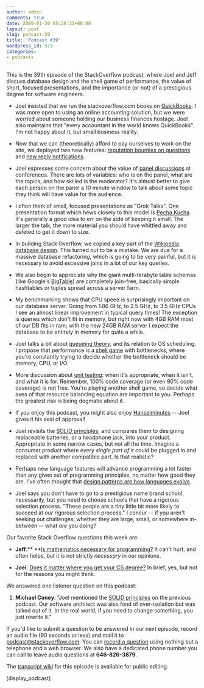 ```yaml
---
author: admin
comments: true
date: 2009-01-30 05:28:31+00:00
layout: post
slug: podcast-39
title: 'Podcast #39'
wordpress_id: 573
categories:
- podcasts
---
```


This is the 39th episode of the StackOverflow podcast, where Joel and Jeff discuss database design and the shell game of performance, the value of short, focused presentations, and the importance (or not) of a prestigious degree for software engineers.






  * Joel insisted that we run the stackoverflow.com books on [QuickBooks](http://quickbooks.intuit.com/). I was more open to using an online accounting solution, but we were worried about someone holding our business finances hostage. Joel also maintains that "every accountant in the world knows QuickBooks". I'm not happy about it, but small business reality.  



  * Now that we can (theoretically) afford to pay ourselves to work on the site, we deployed two new features: [reputation bounties on questions](http://blog.stackoverflow.com/2009/01/reputation-bounty-for-unanswered-questions/) and [new reply notifications](http://blog.stackoverflow.com/2009/01/new-replies-notification/).   



  * Joel expresses some concern about the value of [panel discussions](http://video.dld-conference.com/watch/Q1G0GQR) at conferences. There are lots of variables: who is on the panel, what are the topics, and how skilled is the moderator? It's almost better to give each person on the panel a 10 minute window to talk about some topic they think will have value for the audience.


  * I often think of small, focused presentations as "Grok Talks". One presentation format which hews closely to this model is [Pecha Kucha](http://www.wired.com/techbiz/media/magazine/15-09/st_pechakucha). It's generally a good idea to err on the side of keeping it small. The larger the talk, the more material you should have whittled away and deleted to get it down to size.


  * In building Stack Overflow, we copied a key part of the [Wikipedia database design](http://upload.wikimedia.org/wikipedia/commons/4/41/Mediawiki-database-schema.png?). This turned out to be a mistake. We are due for a massive database refactoring, which is going to be very painful, but it is necessary to avoid excessive joins in a lot of our key queries.


  * We also begin to appreciate why the giant multi-terabyte table schemas (like Google's [BigTable](http://labs.google.com/papers/bigtable.html)) are completely join-free, basically simple hashtables or tuples spread across a server farm.  



  * My benchmarking shows that CPU speed is surprisingly important on our database server. Going from 1.86 GHz, to 2.5 GHz, to 3.5 GHz CPUs I see an almost linear improvement in typical query times! The exception is queries which don't fit in memory, but right now with 4GB RAM most of our DB fits in ram; with the new 24GB RAM server I expect the database to be entirely in memory for quite a while.


  * Joel talks a bit about [queueing theory](http://en.wikipedia.org/wiki/Queueing_theory), and its relation to OS scheduling. I propose that performance is a [shell game](http://en.wikipedia.org/wiki/Shell_game) with bottlenecks, where you're constantly trying to decide whether the bottleneck should be memory, CPU, or I/O.


  * More discussion about [unit testing](http://en.wikipedia.org/wiki/Unit_testing): when it's appropriate, when it isn't, and what it is for. Remember, 100% code coverage (or even 90% code coverage) is not free. You're playing another shell game, so decide what axes of that resource balancing equation are important to you. Perhaps the greatest risk is being dogmatic about it.  



  * If you enjoy this podcast, you might also enjoy [Hanselminutes](http://www.hanselminutes.com/) -- Joel gives it his seal of approval!


  * Joel revisits the [SOLID principles](http://butunclebob.com/ArticleS.UncleBob.PrinciplesOfOod), and compares them to designing replaceable batteries, or a headphone jack, into your product. Appropriate in some narrow cases, but not all the time. Imagine a consumer product where _every single part of it_ could be plugged in and replaced with another compatible part. Is that realistic?


  * Perhaps new language features will advance programming a lot faster than any given set of programming principles, no matter how good they are. I've often thought that [design patterns are how languages evolve](http://www.codinghorror.com/blog/archives/000308.html).


  * Joel says you don't have to go to a prestigious name brand school, necessarily, but you need to choose schools that have a rigorous selection process. "These people are a tiny little bit more likely to succeed at _our_ rigorous selection process." I concur -- if you aren't seeking out challenges, whether they are large, small, or somewhere in-between -- what _are_ you doing?




Our favorite Stack Overflow questions this week are:






  * **Jeff**:** **[Is mathematics necessary for programming?](http://stackoverflow.com/questions/157354/is-mathematics-necessary-for-programming) It can't hurt, and often helps, but it is not strictly _necessary_ in our opinions.  



  * **Joel**: [Does it matter where you get your CS degree?](http://stackoverflow.com/questions/191302/does-it-matter-where-you-get-your-cs-degree) In brief, yes, but not for the reasons you might think.   





We answered one listener question on this podcast:






  1. **Michael Coney**: "Joel mentioned the [SOLID principles](http://butunclebob.com/ArticleS.UncleBob.PrinciplesOfOod) on the previous podcast. Our software architect was also fond of over-isolation but was talked out of it. In the real world, if you need to change something, you just rewrite it."





If you'd like to submit a question to be answered in our next episode, record an audio file (90 seconds or less) and mail it to [podcast@stackoverflow.com](mailto:podcast@stackoverflow.com). You can [record a question](http://blog.stackoverflow.com/index.php/2008/05/recording-podcast-questions-using-your-telephone/) using nothing but a telephone and a web browser. We also have a dedicated phone number you can call to leave audio questions at **646-826-3879**.






The [transcript wiki](https://stackoverflow.fogbugz.com/default.asp?W29026) for this episode is available for public editing.






[display_podcast]

